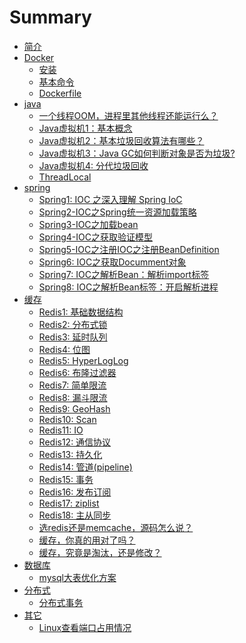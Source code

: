 # Summary

* [简介](README.md)
* [Docker](docker/introduction.md)
  <!-- * [简介](docker/introduction.md) -->
  * [安装](docker/install.md)
  * [基本命令](docker/base_command.md)
  * [Dockerfile](docker/docker_file.md)
  <!-- * [Docker Compose](docker/docker_compose.md) -->
  <!-- * [swarm](docker/swarm.md) -->
  <!-- * [Kubernetes](docker/kubernetes.md) -->
* [java](java/introduction.md)
  * [一个线程OOM，进程里其他线程还能运行么？](java/thread-oom-others.md)
  * [Java虚拟机1：基本概念](java/jvm1-base.md)
  * [Java虚拟机2：基本垃圾回收算法有哪些？](java/jvm2-gc.md)
  * [Java虚拟机3：Java GC如何判断对象是否为垃圾?](java/jvm3-garbage-decide.md)
  * [Java虚拟机4: 分代垃圾回收](java/jvm4-gc-generation.md)
  * [ThreadLocal](java/5-threadlocal.md)
* [spring](spring/introduction.md) 
  * [Spring1: IOC 之深入理解 Spring IoC](spring/spring1-IOC1.md)
  * [Spring2-IOC之Spring统一资源加载策略](spring/spring2-ioc2-resourceloader.md)
  * [Spring3-IOC之加载bean](spring/spring3-ioc3-beanload.md)
  * [Spring4-IOC之获取验证模型](spring/spring4-ioc4-validation-model.md)
  * [Spring5-IOC之注册IOC之注册BeanDefinition](spring/spring5-ioc5-beandefinition.md)
  * [Spring6: IOC之获取Documment对象](spring/spring6-ioc6-document.md)
  * [Spring7: IOC之解析Bean：解析import标签](spring/spring7-ioc7-import.md)
  * [Spring8: IOC之解析Bean标签：开启解析进程](spring/spring8-ioc8-bean-resolve1.md)
* [缓存](cache/introduction.md)
  * [Redis1: 基础数据结构](cache/redis1-datatype.md)
  * [Redis2: 分布式锁](cache/redis2-distributelock.md)
  * [Redis3: 延时队列](cache/redis3-delayqueue.md)
  * [Redis4: 位图](cache/redis4-bitmap.md)
  * [Redis5: HyperLogLog](cache/redis5-hyperloglog.md)
  * [Redis6: 布隆过滤器](cache/redis6-bloomfilter.md)
  * [Redis7: 简单限流](cache/redis7-simple-limit-access.md)
  * [Redis8: 漏斗限流](cache/redis8-funnel-limit-access.md)
  * [Redis9: GeoHash](cache/redis9-geohash.md)
  * [Redis10: Scan](cache/redis10-scan.md)
  * [Redis11: IO](cache/redis11-io.md)
  * [Redis12: 通信协议](cache/redis12-protocol.md)
  * [Redis13: 持久化](cache/redis13-persistance.md)
  * [Redis14: 管道(pipeline)](cache/redis14-pipeline.md)
  * [Redis15: 事务](cache/redis15-transaction.md)
  * [Redis16: 发布订阅](cache/redis16-pubsub.md)
  * [Redis17: ziplist](cache/redis17-ziplist.md)
  * [Redis18: 主从同步](cache/redis18-master-slave.md)
  * [选redis还是memcache，源码怎么说？](cache/redis-memcache-source.md)
  * [缓存，你真的用对了吗？](cache/cache-is-right.md)
  * [缓存，究竟是淘汰，还是修改？](cache/obsolete-or-delete.md)
* [数据库](mysql/introduction.md)
  * [mysql大表优化方案](mysql/mysql-bigtable-optimize.md)
* [分布式](distribute/introduction.md)
  * [分布式事务](distribute/asked_distribute_transaction_give_this.md)
  <!-- * [分布式事务，原来可以这么玩](mysql/) -->
* [其它](other/introduction.md)
  * [Linux查看端口占用情况](other/linux-port-use.md)
